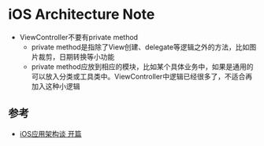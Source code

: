 # iOS Architecture Note

- ViewController不要有private method
	- private method是指除了View创建、delegate等逻辑之外的方法，比如图片裁剪，日期转换等小功能
	- private method应放到相应的模块，比如某个具体业务中，如果是通用的可以放入分类或工具类中。ViewController中逻辑已经很多了，不适合再加入这种小逻辑

## 参考
- [iOS应用架构谈 开篇](https://casatwy.com/iosying-yong-jia-gou-tan-kai-pian.html)